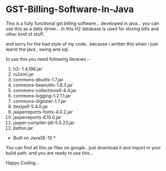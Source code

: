 # GST-Billing-Software-In-Java


This is a fully functional gst billing software... developed in java... you can use this as a daily driver...
In this H2 database is used for storing bills and other kind of stuff..

and sorry for the bad style of my code.. because i written this when i just learnt the java , swing and sql.  

to use this you need following libraries :-
1. h2- 1.4.196.jar
2. rs2xml.jar
3. commons-dbutils-1.7.jar
4. commons-beanutils-1.8.3.jar
5. commons-collections4-4.4.jar
6. commons-logging-1.2.1.1.jar
7. commons-digester-1.7.jar
8. itextpdf-5.4.0.jar
9. jasperreports-fonts-4.0.2.jar
10. jasperreports-6.15.0.jar
11. jasper-compiler-jdt-5.5.23.jar
12. jtattoo.jar

* Built on JavaSE-10 *

You can find all this jar files on google.. just download it and import in your build path.
and you are ready to use this...

Happy Coding...
